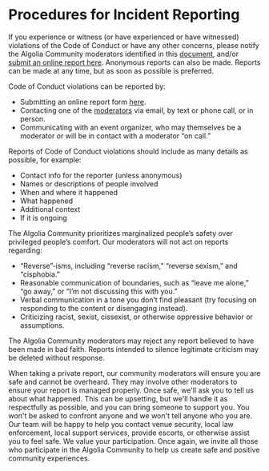 # Procedures for Incident Reporting

If you experience or witness (or have experienced or have witnessed) violations of the Code of Conduct or have any other concerns, please notify the Algolia Community moderators identified in this [document](./moderators.md), and/or [submit an online report here](https://goo.gl/forms/HfeF9P4P2KQVlmy62). Anonymous reports can also be made. Reports can be made at any time, but as soon as possible is preferred.

Code of Conduct violations can be reported by:

- Submitting an online report form [here](https://goo.gl/forms/HfeF9P4P2KQVlmy62).
- Contacting one of the [moderators](./moderators.md) via email, by text or phone call, or in person.
- Communicating with an event organizer, who may themselves be a moderator or will be in contact with a moderator “on call.”

Reports of Code of Conduct violations should include as many details as possible, for example:

- Contact info for the reporter (unless anonymous)
- Names or descriptions of people involved
- When and where it happened
- What happened
- Additional context
- If it is ongoing

The Algolia Community prioritizes marginalized people’s safety over privileged people’s comfort. Our moderators will not act on reports regarding:
- “Reverse”-isms, including “reverse racism,” “reverse sexism,” and “cisphobia.”
- Reasonable communication of boundaries, such as “leave me alone,” “go away,” or “I’m not discussing this with you.”
- Verbal communication in a tone you don’t find pleasant (try focusing on responding to the content or disengaging instead).
- Criticizing racist, sexist, cissexist, or otherwise oppressive behavior or assumptions.

The Algolia Community moderators may reject any report believed to have been made in bad faith. Reports intended to silence legitimate criticism may be deleted without response.

When taking a private report, our community moderators will ensure you are safe and cannot be overheard. They may involve other moderators to ensure your report is managed properly. Once safe, we'll ask you to tell us about what happened. This can be upsetting, but we'll handle it as respectfully as possible, and you can bring someone to support you. You won't be asked to confront anyone and we won't tell anyone who you are. Our team will be happy to help you contact venue security, local law enforcement, local support services, provide escorts, or otherwise assist you to feel safe. We value your participation. Once again, we invite all those who participate in the Algolia Community to help us create safe and positive community experiences.
